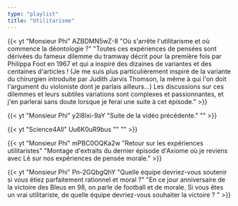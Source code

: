 ```yaml
---
type: "playlist"
title: "Utilitarisme"
---
```



{{< yt "Monsieur Phi" AZBDMN5wZ-8 "Où s'arrête l'utilitarisme et où commence la déontologie ?" "Toutes ces expériences de pensées sont dérivées du fameux dilemme du tramway décrit pour la première fois par Philippa Foot en 1967 et qui a inspiré des dizaines de variantes et des centaines d'articles ! (Je me suis plus particulièrement inspiré de la variante du chirurgien introduite par Judith Jarvis Thomson, la même à qui l'on doit l'argument du violoniste dont je parlais ailleurs...) Les discussions sur ces dilemmes et leurs subtiles variations sont complexes et passionnantes, et j'en parlerai sans doute lorsque je ferai une suite à cet épisode." >}}

{{< yt "Monsieur Phi" y2l8lxi-9aY "Suite de la vidéo précédente." "" >}}

{{< yt "Science4All" Uu6K0uR9bus "" "" >}}

{{< yt "Monsieur Phi" mPBC0OQKa2w "Retour sur les expériences utilitaristes" "Montage d'extraits du dernier épisode d'Axiome où je reviens avec Lê sur nos expériences de pensée morale." >}}

{{< yt "Monsieur Phi" Pn-2GQbgQhY "Quelle équipe devriez-vous soutenir si vous étiez parfaitement rationnel et moral ?" "En ce jour anniversaire de la victoire des Bleus en 98, on parle de football et de morale. Si vous êtes un vrai utilitariste, de quelle équipe devriez-vous souhaiter la victoire ? " >}}
